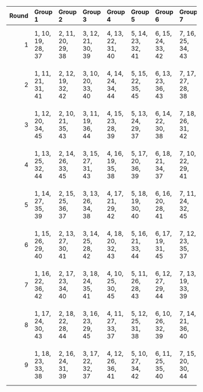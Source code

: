 |   Round | Group 1           | Group 2           | Group 3           | Group 4           | Group 5           | Group 6           | Group 7           | Group 8           | Group 9           | Group 10           | Group 11           | Group 12           | Group 13           | Group 14           | Group 15           | Group 16           | Group 17           | Group 18           |
|--------:|:------------------|:------------------|:------------------|:------------------|:------------------|:------------------|:------------------|:------------------|:------------------|:-------------------|:-------------------|:-------------------|:-------------------|:-------------------|:-------------------|:-------------------|:-------------------|:-------------------|
|       1 | 1, 10, 19, 28, 37 | 2, 11, 20, 29, 38 | 3, 12, 21, 30, 39 | 4, 13, 22, 31, 40 | 5, 14, 23, 32, 41 | 6, 15, 24, 33, 42 | 7, 16, 25, 34, 43 | 8, 17, 26, 35, 44 | 9, 18, 27, 36, 45 | 46, 55, 64, 73, 82 | 47, 56, 65, 74, 83 | 48, 57, 66, 75, 84 | 49, 58, 67, 76, 85 | 50, 59, 68, 77, 86 | 51, 60, 69, 78, 87 | 52, 61, 70, 79, 88 | 53, 62, 71, 80, 89 | 54, 63, 72, 81, 90 |
|       2 | 1, 11, 21, 31, 41 | 2, 12, 19, 32, 42 | 3, 10, 20, 33, 40 | 4, 14, 24, 34, 44 | 5, 15, 22, 35, 45 | 6, 13, 23, 36, 43 | 7, 17, 27, 28, 38 | 8, 18, 25, 29, 39 | 9, 16, 26, 30, 37 | 46, 56, 66, 76, 86 | 47, 57, 64, 77, 87 | 48, 55, 65, 78, 85 | 49, 59, 69, 79, 89 | 50, 60, 67, 80, 90 | 51, 58, 68, 81, 88 | 52, 62, 72, 73, 83 | 53, 63, 70, 74, 84 | 54, 61, 71, 75, 82 |
|       3 | 1, 12, 20, 34, 45 | 2, 10, 21, 35, 43 | 3, 11, 19, 36, 44 | 4, 15, 23, 28, 39 | 5, 13, 24, 29, 37 | 6, 14, 22, 30, 38 | 7, 18, 26, 31, 42 | 8, 16, 27, 32, 40 | 9, 17, 25, 33, 41 | 46, 57, 65, 79, 90 | 47, 55, 66, 80, 88 | 48, 56, 64, 81, 89 | 49, 60, 68, 73, 84 | 50, 58, 69, 74, 82 | 51, 59, 67, 75, 83 | 52, 63, 71, 76, 87 | 53, 61, 72, 77, 85 | 54, 62, 70, 78, 86 |
|       4 | 1, 13, 25, 32, 44 | 2, 14, 26, 33, 45 | 3, 15, 27, 31, 43 | 4, 16, 19, 35, 38 | 5, 17, 20, 36, 39 | 6, 18, 21, 34, 37 | 7, 10, 22, 29, 41 | 8, 11, 23, 30, 42 | 9, 12, 24, 28, 40 | 46, 58, 70, 77, 89 | 47, 59, 71, 78, 90 | 48, 60, 72, 76, 88 | 49, 61, 64, 80, 83 | 50, 62, 65, 81, 84 | 51, 63, 66, 79, 82 | 52, 55, 67, 74, 86 | 53, 56, 68, 75, 87 | 54, 57, 69, 73, 85 |
|       5 | 1, 14, 27, 35, 39 | 2, 15, 25, 36, 37 | 3, 13, 26, 34, 38 | 4, 17, 21, 29, 42 | 5, 18, 19, 30, 40 | 6, 16, 20, 28, 41 | 7, 11, 24, 32, 45 | 8, 12, 22, 33, 43 | 9, 10, 23, 31, 44 | 46, 59, 72, 80, 84 | 47, 60, 70, 81, 82 | 48, 58, 71, 79, 83 | 49, 62, 66, 74, 87 | 50, 63, 64, 75, 85 | 51, 61, 65, 73, 86 | 52, 56, 69, 77, 90 | 53, 57, 67, 78, 88 | 54, 55, 68, 76, 89 |
|       6 | 1, 15, 26, 29, 40 | 2, 13, 27, 30, 41 | 3, 14, 25, 28, 42 | 4, 18, 20, 32, 43 | 5, 16, 21, 33, 44 | 6, 17, 19, 31, 45 | 7, 12, 23, 35, 37 | 8, 10, 24, 36, 38 | 9, 11, 22, 34, 39 | 46, 60, 71, 74, 85 | 47, 58, 72, 75, 86 | 48, 59, 70, 73, 87 | 49, 63, 65, 77, 88 | 50, 61, 66, 78, 89 | 51, 62, 64, 76, 90 | 52, 57, 68, 80, 82 | 53, 55, 69, 81, 83 | 54, 56, 67, 79, 84 |
|       7 | 1, 16, 22, 36, 42 | 2, 17, 23, 34, 40 | 3, 18, 24, 35, 41 | 4, 10, 25, 30, 45 | 5, 11, 26, 28, 43 | 6, 12, 27, 29, 44 | 7, 13, 19, 33, 39 | 8, 14, 20, 31, 37 | 9, 15, 21, 32, 38 | 46, 61, 67, 81, 87 | 47, 62, 68, 79, 85 | 48, 63, 69, 80, 86 | 49, 55, 70, 75, 90 | 50, 56, 71, 73, 88 | 51, 57, 72, 74, 89 | 52, 58, 64, 78, 84 | 53, 59, 65, 76, 82 | 54, 60, 66, 77, 83 |
|       8 | 1, 17, 24, 30, 43 | 2, 18, 22, 28, 44 | 3, 16, 23, 29, 45 | 4, 11, 27, 33, 37 | 5, 12, 25, 31, 38 | 6, 10, 26, 32, 39 | 7, 14, 21, 36, 40 | 8, 15, 19, 34, 41 | 9, 13, 20, 35, 42 | 46, 62, 69, 75, 88 | 47, 63, 67, 73, 89 | 48, 61, 68, 74, 90 | 49, 56, 72, 78, 82 | 50, 57, 70, 76, 83 | 51, 55, 71, 77, 84 | 52, 59, 66, 81, 85 | 53, 60, 64, 79, 86 | 54, 58, 65, 80, 87 |
|       9 | 1, 18, 23, 33, 38 | 2, 16, 24, 31, 39 | 3, 17, 22, 32, 37 | 4, 12, 26, 36, 41 | 5, 10, 27, 34, 42 | 6, 11, 25, 35, 40 | 7, 15, 20, 30, 44 | 8, 13, 21, 28, 45 | 9, 14, 19, 29, 43 | 46, 63, 68, 78, 83 | 47, 61, 69, 76, 84 | 48, 62, 67, 77, 82 | 49, 57, 71, 81, 86 | 50, 55, 72, 79, 87 | 51, 56, 70, 80, 85 | 52, 60, 65, 75, 89 | 53, 58, 66, 73, 90 | 54, 59, 64, 74, 88 |